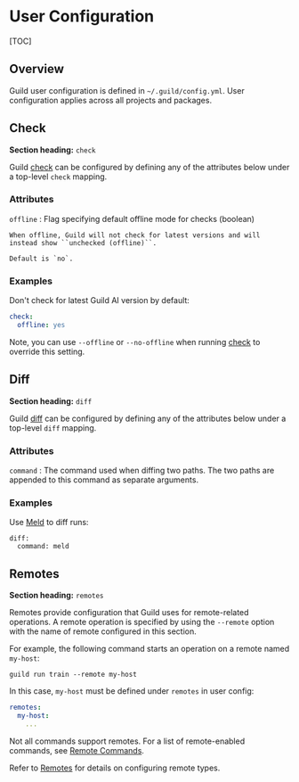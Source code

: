 # User Configuration

[TOC]

## Overview

Guild user configuration is defined in `~/.guild/config.yml`. User
configuration applies across all projects and packages.

## Check

**Section heading:** `check`

Guild [check](cmd:check) can be configured by defining any of the
attributes below under a top-level `check` mapping.

### Attributes

`offline`
: Flag specifying default offline mode for checks (boolean)

    When offline, Guild will not check for latest versions and will
    instead show ``unchecked (offline)``.

    Default is `no`.

### Examples

Don't check for latest Guild AI version by default:

``` yaml
check:
  offline: yes
```

Note, you can use `--offline` or `--no-offline` when running
[check](cmd:check) to override this setting.

## Diff

**Section heading:** `diff`

Guild [diff](cmd:diff) can be configured by defining any of the
attributes below under a top-level `diff` mapping.

### Attributes

`command`
: The command used when diffing two paths. The two paths are appended
  to this command as separate arguments.

### Examples

Use [Meld](ref:meld) to diff runs:

```
diff:
  command: meld
```

## Remotes

**Section heading:** `remotes`

Remotes provide configuration that Guild uses for remote-related
operations. A remote operation is specified by using the `--remote`
option with the name of remote configured in this section.

For example, the following command starts an operation on a remote
named `my-host`:

```command
guild run train --remote my-host
```

In this case, `my-host` must be defined under `remotes` in user
config:

``` yaml
remotes:
  my-host:
    ...
```


Not all commands support remotes. For a list of remote-enabled
commands, see [Remote Commands](../guides/remote.md#remote-commands).

Refer to [Remotes](remotes.md) for details on configuring remote
types.
